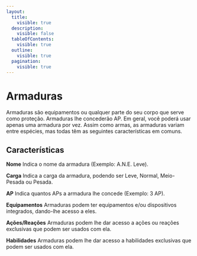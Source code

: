 ```yaml
---
layout:
  title:
    visible: true
  description:
    visible: false
  tableOfContents:
    visible: true
  outline:
    visible: true
  pagination:
    visible: true
---
```


# Armaduras

Armaduras são equipamentos ou qualquer parte do seu corpo que serve como proteção. Armaduras lhe concederão AP. Em geral, você poderá usar apenas uma armadura por vez. Assim como armas, as armaduras variam entre espécies, mas todas têm as seguintes características em comuns.

## Características

**Nome**
Indica o nome da armadura (Exemplo: A.N.E. Leve).

**Carga**
Indica a carga da armadura, podendo ser Leve, Normal, Meio-Pesada ou Pesada.

**AP**
Indica quantos APs a armadura lhe concede (Exemplo: 3 AP).

**Equipamentos**
Armaduras podem ter equipamentos e/ou dispositivos integrados, dando-lhe acesso a eles.

**Ações/Reações**
Armaduras podem lhe dar acesso a ações ou reações exclusivas que podem ser usados com ela.

**Habilidades**
Armaduras podem lhe dar acesso a habilidades exclusivas que podem ser usados com ela.
